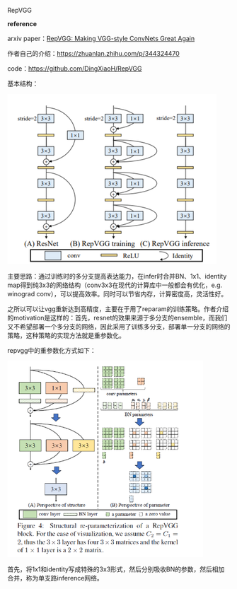 RepVGG

**reference**

arxiv paper：[RepVGG: Making VGG-style ConvNets Great Again](https://arxiv.org/abs/2101.03697)

作者自己的介绍：https://zhuanlan.zhihu.com/p/344324470 

code：https://github.com/DingXiaoH/RepVGG

基本结构：

![image-20230316112023054](0.RepVGG/image-20230316112023054.png)

主要思路：通过训练时的多分支提高表达能力，在infer时合并BN、1x1、identity map得到纯3x3的网络结构（conv3x3在现代的计算库中一般都会有优化，e.g. winograd conv），可以提高效率。同时可以节省内存，计算密度高，灵活性好。

之所以可以让vgg重新达到高精度，主要在于用了reparam的训练策略。作者介绍的motivation是这样的：首先，resnet的效果来源于多分支的ensemble，而我们又不希望部署一个多分支的网络，因此采用了训练多分支，部署单一分支的网络的策略，这种策略的实现方法就是重参数化。

repvgg中的重参数化方式如下：

<img src="0.RepVGG/image-20230316195136120.png" alt="image-20230316195136120" style="zoom:67%;" />

首先，将1x1和identity写成特殊的3x3形式，然后分别吸收BN的参数，然后相加合并，称为单支路inference网络。



































